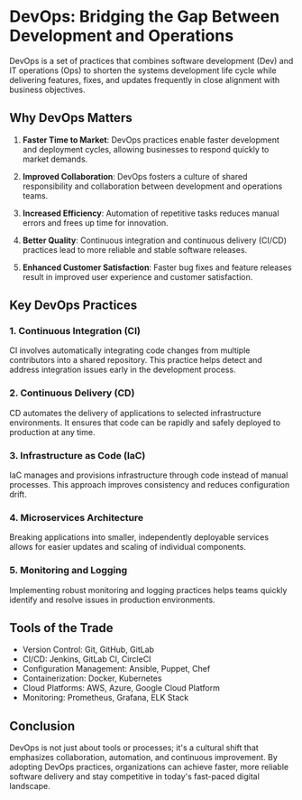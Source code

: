 

  # DevOps: Bridging the Gap Between Development and Operations

DevOps is a set of practices that combines software development (Dev) and IT operations (Ops) to shorten the systems development life cycle while delivering features, fixes, and updates frequently in close alignment with business objectives.

## Why DevOps Matters

1. **Faster Time to Market**: DevOps practices enable faster development and deployment cycles, allowing businesses to respond quickly to market demands.

2. **Improved Collaboration**: DevOps fosters a culture of shared responsibility and collaboration between development and operations teams.

3. **Increased Efficiency**: Automation of repetitive tasks reduces manual errors and frees up time for innovation.

4. **Better Quality**: Continuous integration and continuous delivery (CI/CD) practices lead to more reliable and stable software releases.

5. **Enhanced Customer Satisfaction**: Faster bug fixes and feature releases result in improved user experience and customer satisfaction.

## Key DevOps Practices

### 1. Continuous Integration (CI)

CI involves automatically integrating code changes from multiple contributors into a shared repository. This practice helps detect and address integration issues early in the development process.

### 2. Continuous Delivery (CD)

CD automates the delivery of applications to selected infrastructure environments. It ensures that code can be rapidly and safely deployed to production at any time.

### 3. Infrastructure as Code (IaC)

IaC manages and provisions infrastructure through code instead of manual processes. This approach improves consistency and reduces configuration drift.

### 4. Microservices Architecture

Breaking applications into smaller, independently deployable services allows for easier updates and scaling of individual components.

### 5. Monitoring and Logging

Implementing robust monitoring and logging practices helps teams quickly identify and resolve issues in production environments.

## Tools of the Trade

- Version Control: Git, GitHub, GitLab
- CI/CD: Jenkins, GitLab CI, CircleCI
- Configuration Management: Ansible, Puppet, Chef
- Containerization: Docker, Kubernetes
- Cloud Platforms: AWS, Azure, Google Cloud Platform
- Monitoring: Prometheus, Grafana, ELK Stack

## Conclusion

DevOps is not just about tools or processes; it's a cultural shift that emphasizes collaboration, automation, and continuous improvement. By adopting DevOps practices, organizations can achieve faster, more reliable software delivery and stay competitive in today's fast-paced digital landscape.

  